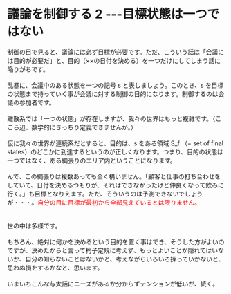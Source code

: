 # 議論を制御する 2 ---目標状態は一つではない
制御の目で見ると、議論には必ず目標が必要です。ただ、こういう話は「会議には目的が必要だ」と、目的（××の日付を決める）を一つだけにしてしまう話に陥りがちです。<br />
<br />
乱暴に、会議中のある状態を一つの記号 s と表しましょう。このとき、s を目標の状態まで持っていく事が会議に対する制御の目的になります。制御するのは会議の参加者です。<br />
<br />
離散系では「一つの状態」が存在しますが、我々の世界はもっと複雑です。（ここら辺、数学的にきっちり定義できませんが。）<br />
<br />
仮に我々の世界が連続系だとすると、目的は、s をある領域 S_f （= set of final states）のどこかに到達するというのが正しくなります。つまり、目的の状態は一つではなく、ある縄張りのエリア内ということになります。<br />
<br />
んで、この縄張りは複数あっても全く構いません。「顧客と仕事の打ち合わせをしていて、日付を決めるつもりが、それはできなかったけど仲良くなって飲みに行く。」も目標となりえます。ただ、そういうのは予測できないでしょうが・・・。<span style="color: #ff0000;">自分の目に目標が最初から全部見えているとは限りません。</span><span style="color: #888888;"><br />
</span><br />
<br />
世の中は多様です。<br />
<br />
もちろん、絶対に何かを決めるという目的を置く事はでき、そうした方がよいのですが、決めたからと言って杓子定規に考えず、もっとよいことが隠れてはいないか、自分の知らないことはないかと、考えながらいろいろ探っていかないと、思わぬ損をするかなと、思います。<br />
<br />
いまいちこんな与太話にニーズがあるか分からずテンションが低いが、続く。
